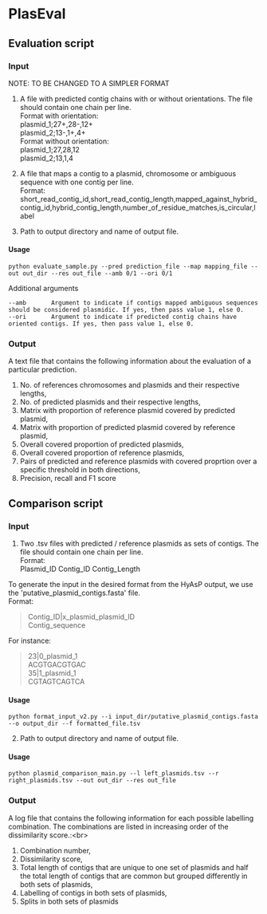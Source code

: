 # PlasEval

## Evaluation script
### Input
NOTE: TO BE CHANGED TO A SIMPLER FORMAT
1. A file with predicted contig chains with or without orientations. The file should contain one chain per line.<br/>
Format with orientation:<br/>
plasmid_1;27+,28-,12+<br/>
plasmid_2;13-,1+,4+<br/>
Format without orientation:<br/>
plasmid_1;27,28,12<br/>
plasmid_2;13,1,4<br/>

2. A file that maps a contig to a plasmid, chromosome or ambiguous sequence with one contig per line. <br/>
Format:<br/>
short_read_contig_id,short_read_contig_length,mapped_against_hybrid_contig_id,hybrid_contig_length,number_of_residue_matches,is_circular,label

3. Path to output directory and name of output file.

#### Usage
```
python evaluate_sample.py --pred prediction_file --map mapping_file --out out_dir --res out_file --amb 0/1 --ori 0/1
```

Additional arguments
```
--amb		Argument to indicate if contigs mapped ambiguous sequences should be considered plasmidic. If yes, then pass value 1, else 0.
--ori		Argument to indicate if predicted contig chains have oriented contigs. If yes, then pass value 1, else 0.                           
```

### Output
A text file that contains the following information about the evaluation of a particular prediction.<br/>
1. No. of references chromosomes and plasmids and their respective lengths,<br/>
2. No. of predicted plasmids and their respective lengths,<br/>
3. Matrix with proportion of reference plasmid covered by predicted plasmid,<br/>
4. Matrix with proportion of predicted plasmid covered by reference plasmid,<br/>
5. Overall covered proportion of predicted plasmids,<br/>
6. Overall covered proportion of reference plasmids,<br/>
7. Pairs of predicted and reference plasmids with covered proprtion over a specific threshold in both directions,<br/>
8. Precision, recall and F1 score<br/>

## Comparison script
### Input
1. Two .tsv files with predicted / reference plasmids as sets of contigs. The file should contain one chain per line.<br/>
Format:<br/>
Plasmid_ID	Contig_ID 	Contig_Length<br/>

To generate the input in the desired format from the HyAsP output, we use the 'putative_plasmid_contigs.fasta' file.<br/> 
Format:<br/>
>Contig_ID|x_plasmid_plasmid_ID <br/>
Contig_sequence

For instance:<br/>
>23|0_plasmid_1 <br/>
ACGTGACGTGAC <br/>
>35|1_plasmid_1 <br/>
CGTAGTCAGTCA <br/>


#### Usage
```
python format_input_v2.py --i input_dir/putative_plasmid_contigs.fasta --o output_dir --f formatted_file.tsv
```

2. Path to output directory and name of output file.

#### Usage
```
python plasmid_comparison_main.py --l left_plasmids.tsv --r right_plasmids.tsv --out out_dir --res out_file
```

### Output
A log file that contains the following information for each possible labelling combination. The combinations are listed in increasing order of the dissimilarity score.:<br\>
1. Combination number,<br/>
2. Dissimilarity score,<br/>
3. Total length of contigs that are unique to one set of plasmids and half the total length of contigs that are common but grouped differently in both sets of plasmids,<br/>
4. Labelling of contigs in both sets of plasmids,<br/>
5. Splits in both sets of plasmids

